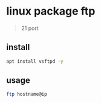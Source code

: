 # linux package ftp

> 21 port

## install

```sh
apt install vsftpd -y
```

## usage

```sh
ftp hostname@ip
```
